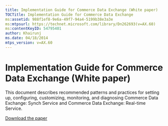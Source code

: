 ```yaml
---
title: Implementation Guide for Commerce Data Exchange (White paper)
TOCTitle: Implementation Guide for Commerce Data Exchange
ms:assetid: 988f1ef8-9e6a-49f7-94a4-5199b38e3a3e
ms:mtpsurl: https://technet.microsoft.com/library/Dn262693(v=AX.60)
ms:contentKeyID: 54795401
author: Khairunj
ms.date: 04/18/2014
mtps_version: v=AX.60
---
```


# Implementation Guide for Commerce Data Exchange (White paper) 


This document describes recommended patterns and practices for setting up, configuring, customizing, monitoring, and diagnosing Commerce Data Exchange: Synch Service and Commerce Data Exchange: Real-time Service.

[Download the paper](https://go.microsoft.com/fwlink/?linkid=306680)

  



